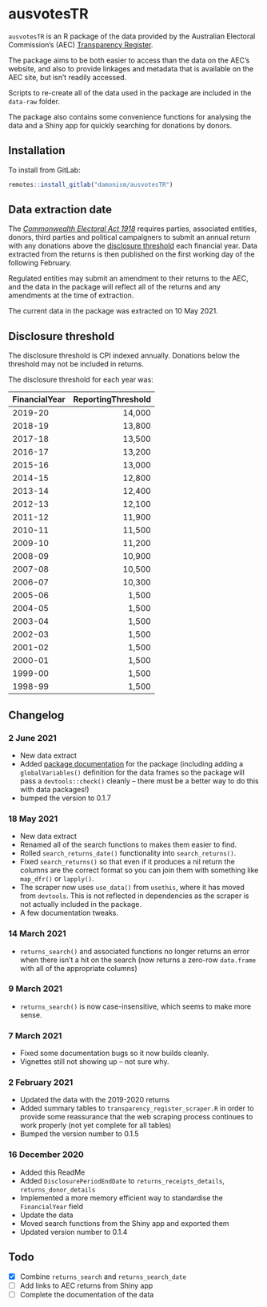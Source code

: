 ausvotesTR
================

`ausvotesTR` is an R package of the data provided by the Australian
Electoral Commission’s (AEC) [Transparency
Register](https://transparency.aec.gov.au/).

The package aims to be both easier to access than the data on the AEC’s
website, and also to provide linkages and metadata that is available on
the AEC site, but isn’t readily accessed.

Scripts to re-create all of the data used in the package are included in
the `data-raw` folder.

The package also contains some convenience functions for analysing the
data and a Shiny app for quickly searching for donations by donors.

## Installation

To install from GitLab:

``` r
remotes::install_gitlab("damonism/ausvotesTR")
```

## Data extraction date

The [*Commonwealth Electoral Act
1918*](https://www.legislation.gov.au/Latest/C2019C00103) requires
parties, associated entities, donors, third parties and political
campaigners to submit an annual return with any donations above the
[disclosure
threshold](https://www.aec.gov.au/Parties_and_Representatives/public_funding/threshold.htm)
each financial year. Data extracted from the returns is then published
on the first working day of the following February.

Regulated entities may submit an amendment to their returns to the AEC,
and the data in the package will reflect all of the returns and any
amendments at the time of extraction.

The current data in the package was extracted on 10 May 2021.

## Disclosure threshold

The disclosure threshold is CPI indexed annually. Donations below the
threshold may not be included in returns.

The disclosure threshold for each year was:

| FinancialYear | ReportingThreshold |
|:--------------|-------------------:|
| 2019-20       |             14,000 |
| 2018-19       |             13,800 |
| 2017-18       |             13,500 |
| 2016-17       |             13,200 |
| 2015-16       |             13,000 |
| 2014-15       |             12,800 |
| 2013-14       |             12,400 |
| 2012-13       |             12,100 |
| 2011-12       |             11,900 |
| 2010-11       |             11,500 |
| 2009-10       |             11,200 |
| 2008-09       |             10,900 |
| 2007-08       |             10,500 |
| 2006-07       |             10,300 |
| 2005-06       |              1,500 |
| 2004-05       |              1,500 |
| 2003-04       |              1,500 |
| 2002-03       |              1,500 |
| 2001-02       |              1,500 |
| 2000-01       |              1,500 |
| 1999-00       |              1,500 |
| 1998-99       |              1,500 |

## Changelog

### 2 June 2021

-   New data extract
-   Added [package
    documentation](https://r-pkgs.org/man.html#man-packages) for the
    package (including adding a `globalVariables()` definition for the
    data frames so the package will pass a `devtools::check()` cleanly –
    there must be a better way to do this with data packages!)
-   bumped the version to 0.1.7

### 18 May 2021

-   New data extract
-   Renamed all of the search functions to makes them easier to find.
-   Rolled `search_returns_date()` functionality into
    `search_returns()`.
-   Fixed `search_returns()` so that even if it produces a nil return
    the columns are the correct format so you can join them with
    something like `map_dfr()` or `lapply()`.
-   The scraper now uses `use_data()` from `usethis`, where it has moved
    from `devtools`. This is not reflected in dependencies as the
    scraper is not actually included in the package.
-   A few documentation tweaks.

### 14 March 2021

-   `returns_search()` and associated functions no longer returns an
    error when there isn’t a hit on the search (now returns a zero-row
    `data.frame` with all of the appropriate columns)

### 9 March 2021

-   `returns_search()` is now case-insensitive, which seems to make more
    sense.

### 7 March 2021

-   Fixed some documentation bugs so it now builds cleanly.
-   Vignettes still not showing up – not sure why.

### 2 February 2021

-   Updated the data with the 2019-2020 returns
-   Added summary tables to `transparency_register_scraper.R` in order
    to provide some reassurance that the web scraping process continues
    to work properly (not yet complete for all tables)
-   Bumped the version number to 0.1.5

### 16 December 2020

-   Added this ReadMe
-   Added `DisclosurePeriodEndDate` to `returns_receipts_details`,
    `returns_donor_details`
-   Implemented a more memory efficient way to standardise the
    `FinancialYear` field
-   Update the data
-   Moved search functions from the Shiny app and exported them
-   Updated version number to 0.1.4

## Todo

-   [x] Combine `returns_search` and `returns_search_date`
-   [ ] Add links to AEC returns from Shiny app
-   [ ] Complete the documentation of the data
